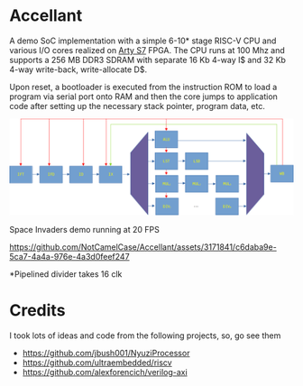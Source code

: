 # Accellant
A demo SoC implementation with a simple 6-10* stage RISC-V CPU and various I/O cores realized on [Arty S7](https://digilent.com/reference/programmable-logic/arty-s7/start) FPGA. The CPU runs at 100 Mhz and supports a 256 MB DDR3 SDRAM with separate 16 Kb 4-way I$ and 32 Kb 4-way write-back, write-allocate D$.

Upon reset, a bootloader is executed from the instruction ROM to load a program via serial port onto RAM and then the core jumps to application code after setting up the necessary stack pointer, program data, etc.

![accellant_cpu](https://github.com/NotCamelCase/Accellant/blob/master/docs/accellant_cpu.png)

Space Invaders demo running at 20 FPS

https://github.com/NotCamelCase/Accellant/assets/3171841/c6daba9e-5ca7-4a4a-976e-4a3d0feef247

*Pipelined divider takes 16 clk

# Credits
I took lots of ideas and code from the following projects, so, go see them
- https://github.com/jbush001/NyuziProcessor
- https://github.com/ultraembedded/riscv
- https://github.com/alexforencich/verilog-axi